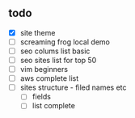 ## todo

- [x] site theme
- [ ] screaming frog local demo
- [ ] seo colums list basic
- [ ] seo sites list for top 50
- [ ] vim beginners
- [ ] aws complete list
- [ ] sites structure - filed names etc
	- [ ] fields
	- [ ] list complete